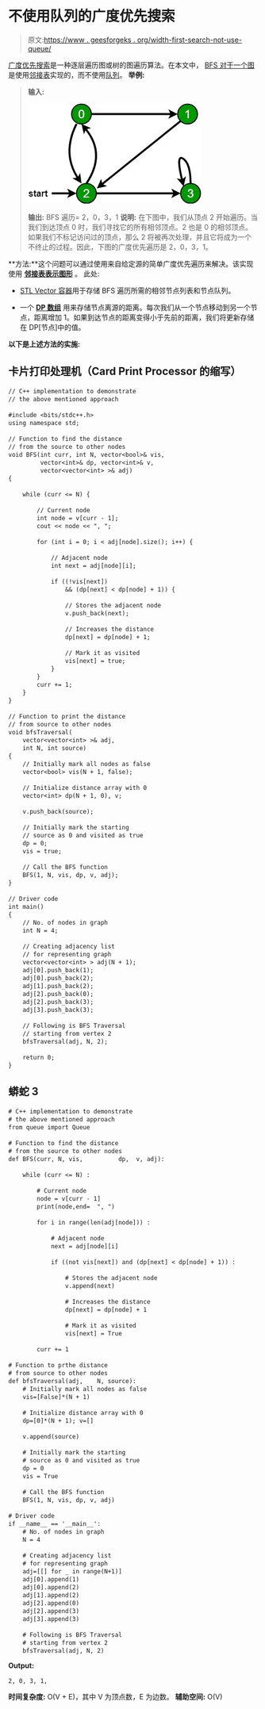 # 不使用队列的广度优先搜索

> 原文:[https://www . geesforgeks . org/width-first-search-not-use-queue/](https://www.geeksforgeeks.org/breadth-first-search-without-using-queue/)

[广度优先搜索](https://www.geeksforgeeks.org/breadth-first-search-or-bfs-for-a-graph/)是一种逐层遍历图或树的图遍历算法。在本文中， [BFS 对于一个图](https://www.geeksforgeeks.org/breadth-first-search-or-bfs-for-a-graph/)是使用[邻接表](https://www.geeksforgeeks.org/prims-mst-for-adjacency-list-representation-greedy-algo-6/)实现的，而不使用[队列](https://www.geeksforgeeks.org/queue-data-structure/)。
**举例:**

> **输入:**
> 
> ![](img/40ca76ea468053c881ac72e49e82f1e2.png)
> 
> **输出:** BFS 遍历= 2，0，3，1
> **说明:**
> 在下图中，我们从顶点 2 开始遍历。当我们到达顶点 0 时，我们寻找它的所有相邻顶点。2 也是 0 的相邻顶点。如果我们不标记访问过的顶点，那么 2 将被再次处理，并且它将成为一个不终止的过程。因此，下图的广度优先遍历是 2，0，3，1。

**方法:**这个问题可以通过使用来自给定源的简单广度优先遍历来解决。该实现使用 [**邻接表表示图形**](https://www.geeksforgeeks.org/prims-mst-for-adjacency-list-representation-greedy-algo-6/) 。
此处:

*   [STL Vector 容器](https://www.geeksforgeeks.org/vector-in-cpp-stl/)用于存储 BFS 遍历所需的相邻节点列表和节点队列。

*   一个 [**DP 数组**](https://www.geeksforgeeks.org/dynamic-programming/) 用来存储节点离源的距离。每次我们从一个节点移动到另一个节点，距离增加 1。如果到达节点的距离变得小于先前的距离，我们将更新存储在 DP[节点]中的值。

**以下是上述方法的实施:**

## 卡片打印处理机（Card Print Processor 的缩写）

```
// C++ implementation to demonstrate
// the above mentioned approach

#include <bits/stdc++.h>
using namespace std;

// Function to find the distance
// from the source to other nodes
void BFS(int curr, int N, vector<bool>& vis,
         vector<int>& dp, vector<int>& v,
         vector<vector<int> >& adj)
{

    while (curr <= N) {

        // Current node
        int node = v[curr - 1];
        cout << node << ", ";

        for (int i = 0; i < adj[node].size(); i++) {

            // Adjacent node
            int next = adj[node][i];

            if ((!vis[next])
                && (dp[next] < dp[node] + 1)) {

                // Stores the adjacent node
                v.push_back(next);

                // Increases the distance
                dp[next] = dp[node] + 1;

                // Mark it as visited
                vis[next] = true;
            }
        }
        curr += 1;
    }
}

// Function to print the distance
// from source to other nodes
void bfsTraversal(
    vector<vector<int> >& adj,
    int N, int source)
{
    // Initially mark all nodes as false
    vector<bool> vis(N + 1, false);

    // Initialize distance array with 0
    vector<int> dp(N + 1, 0), v;

    v.push_back(source);

    // Initially mark the starting
    // source as 0 and visited as true
    dp = 0;
    vis = true;

    // Call the BFS function
    BFS(1, N, vis, dp, v, adj);
}

// Driver code
int main()
{
    // No. of nodes in graph
    int N = 4;

    // Creating adjacency list
    // for representing graph
    vector<vector<int> > adj(N + 1);
    adj[0].push_back(1);
    adj[0].push_back(2);
    adj[1].push_back(2);
    adj[2].push_back(0);
    adj[2].push_back(3);
    adj[3].push_back(3);

    // Following is BFS Traversal
    // starting from vertex 2
    bfsTraversal(adj, N, 2);

    return 0;
}
```

## 蟒蛇 3

```
# C++ implementation to demonstrate
# the above mentioned approach
from queue import Queue

# Function to find the distance
# from the source to other nodes
def BFS(curr, N, vis,          dp,  v, adj):

    while (curr <= N) :

        # Current node
        node = v[curr - 1]
        print(node,end=  ", ")

        for i in range(len(adj[node])) :

            # Adjacent node
            next = adj[node][i]

            if ((not vis[next]) and (dp[next] < dp[node] + 1)) :

                # Stores the adjacent node
                v.append(next)

                # Increases the distance
                dp[next] = dp[node] + 1

                # Mark it as visited
                vis[next] = True

        curr += 1

# Function to prthe distance
# from source to other nodes
def bfsTraversal(adj,    N, source):
    # Initially mark all nodes as false
    vis=[False]*(N + 1)

    # Initialize distance array with 0
    dp=[0]*(N + 1); v=[]

    v.append(source)

    # Initially mark the starting
    # source as 0 and visited as true
    dp = 0
    vis = True

    # Call the BFS function
    BFS(1, N, vis, dp, v, adj)

# Driver code
if __name__ == '__main__':
    # No. of nodes in graph
    N = 4

    # Creating adjacency list
    # for representing graph
    adj=[[] for _ in range(N+1)]
    adj[0].append(1)
    adj[0].append(2)
    adj[1].append(2)
    adj[2].append(0)
    adj[2].append(3)
    adj[3].append(3)

    # Following is BFS Traversal
    # starting from vertex 2
    bfsTraversal(adj, N, 2)
```

**Output:** 

```
2, 0, 3, 1,
```

**时间复杂度:** O(V + E)，其中 V 为顶点数，E 为边数。
**辅助空间:** O(V)
